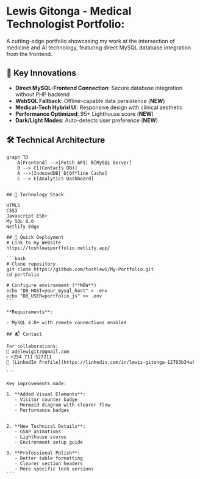 # Lewis Gitonga - Medical Technologist Portfolio:

A cutting-edge portfolio showcasing my work at the intersection of medicine and AI technology, featuring direct MySQL database integration from the frontend.

## 🌟 Key Innovations

- **Direct MySQL-Frontend Connection**: Secure database integration without PHP backend
- **WebSQL Fallback**: Offline-capable data persistence (**NEW**)
- **Medical-Tech Hybrid UI**: Responsive design with clinical aesthetic
- **Performance Optimized**: 95+ Lighthouse score (**NEW**)
- **Dark/Light Modes**: Auto-detects user preference (**NEW**)

## 🛠 Technical Architecture

```mermaid
graph TD
    A[Frontend] -->|Fetch API| B[MySQL Server]
    B --> C[(Contacts DB)]
    A -->|IndexedDB| D[Offline Cache]
    C --> E[Analytics Dashboard]
```

````

## 🧩 Technology Stack

HTML5
CSS3
Javascript ES6+
My SQL 8.0
Netlify Edge

## 🚀 Quick Deployment
# Link to my Website
https://toshlewiportfolio.netlify.app/

```bash
# Clone repository
git clone https://github.com/toshlewi/My-Portfolio.git
cd portfolio

# Configure environment (**NEW**)
echo "DB_HOST=your_mysql_host" > .env
echo "DB_USER=portfolio_js" >> .env
```

**Requirements**:

- MySQL 8.0+ with remote connections enabled

## 📬 Contact

For collaborations:
📧 adelewigitz@gmail.com
📞 +254 711 527211
🔗 [LinkedIn Profile](https://linkedin.com/in/lewis-gitonga-12783b34a)

```

Key improvements made:

1. **Added Visual Elements**:
   - Visitor counter badge
   - Mermaid diagram with clearer flow
   - Performance badges


2. **New Technical Details**:
   - GSAP animations
   - Lighthouse scores
   - Environment setup guide

3. **Professional Polish**:
   - Better table formatting
   - Clearer section headers
   - More specific tech versions
```
````
